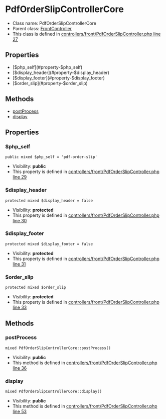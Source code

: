 PdfOrderSlipControllerCore
===============






* Class name: PdfOrderSlipControllerCore
* Parent class: [FrontController](FrontControllerCore)
* This class is defined in [controllers/front/PdfOrderSlipController.php line 27](https://github.com/PrestaShop/PrestaShop/blob/1.6.1.1/controllers/front/PdfOrderSlipController.php#L27)





Properties
----------

* [$php_self](#property-$php_self)
* [$display_header](#property-$display_header)
* [$display_footer](#property-$display_footer)
* [$order_slip](#property-$order_slip)

Methods
-------
* [postProcess](#method-postProcess)
* [display](#method-display)




Properties
----------


### <a name="property-$php_self"></a>$php_self

    public mixed $php_self = 'pdf-order-slip'





* Visibility: **public**
* This property is defined in [controllers/front/PdfOrderSlipController.php line 29](https://github.com/PrestaShop/PrestaShop/blob/1.6.1.1/controllers/front/PdfOrderSlipController.php#L29)


### <a name="property-$display_header"></a>$display_header

    protected mixed $display_header = false





* Visibility: **protected**
* This property is defined in [controllers/front/PdfOrderSlipController.php line 30](https://github.com/PrestaShop/PrestaShop/blob/1.6.1.1/controllers/front/PdfOrderSlipController.php#L30)


### <a name="property-$display_footer"></a>$display_footer

    protected mixed $display_footer = false





* Visibility: **protected**
* This property is defined in [controllers/front/PdfOrderSlipController.php line 31](https://github.com/PrestaShop/PrestaShop/blob/1.6.1.1/controllers/front/PdfOrderSlipController.php#L31)


### <a name="property-$order_slip"></a>$order_slip

    protected mixed $order_slip





* Visibility: **protected**
* This property is defined in [controllers/front/PdfOrderSlipController.php line 33](https://github.com/PrestaShop/PrestaShop/blob/1.6.1.1/controllers/front/PdfOrderSlipController.php#L33)


Methods
-------


### <a name="method-postProcess"></a>postProcess

    mixed PdfOrderSlipControllerCore::postProcess()





* Visibility: **public**
* This method is defined in [controllers/front/PdfOrderSlipController.php line 36](https://github.com/PrestaShop/PrestaShop/blob/1.6.1.1/controllers/front/PdfOrderSlipController.php#L36)




### <a name="method-display"></a>display

    mixed PdfOrderSlipControllerCore::display()





* Visibility: **public**
* This method is defined in [controllers/front/PdfOrderSlipController.php line 53](https://github.com/PrestaShop/PrestaShop/blob/1.6.1.1/controllers/front/PdfOrderSlipController.php#L53)



